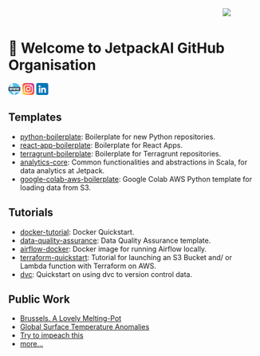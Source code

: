 <img src="https://i0.wp.com/jetpack.ai/wp-content/uploads/2022/04/Logo_white_jetpack.gif?fit=516%2C165&ssl=1" width=74 align="right">
<h1 style="padding-top: 24px">🚀 Welcome to JetpackAI GitHub Organisation</h1>

[![web](https://github.com/jetpackai/.github/raw/main/profile/assets/www.png)](https://jetpack.ai)
[![instagram](https://github.com/jetpackai/.github/raw/main/profile/assets/instagram.png)](https://www.instagram.com/jetpackai/)
[![linkedin](https://github.com/jetpackai/.github/raw/main/profile/assets/linkedin.png)](https://www.linkedin.com/company/jetpack-data-science/)

## Templates
- [python-boilerplate](https://github.com/jetpackAI/python-boilerplate): Boilerplate for new Python repositories.
- [react-app-boilerplate](https://github.com/jetpackAI/react-app-boilerplate): Boilerplate for React Apps.
- [terragrunt-boilerplate](https://github.com/jetpackAI/terragrunt-boilerplate): Boilerplate for Terragrunt repositories.
- [analytics-core](https://github.com/jetpackAI/analytics-core): Common functionalities and abstractions in Scala, for data analytics at Jetpack.
- [google-colab-aws-boilerplate](https://colab.research.google.com/drive/1AJk5OxNZT9sZMYH5wqLKe63UMpiDQSUA?usp=sharing): Google Colab AWS Python template for loading data from S3.

## Tutorials
- [docker-tutorial](https://github.com/jetpackAI/jetpack-toolbox/tree/master/docker-tutorial): Docker Quickstart.
- [data-quality-assurance](https://github.com/jetpackAI/jetpack-toolbox/tree/master/data-quality-assurance): Data Quality Assurance template. 
- [airflow-docker](https://github.com/jetpackAI/jetpack-toolbox/tree/master/airflow-tools): Docker image for running Airflow locally.
- [terraform-quickstart](https://github.com/jetpackAI/jetpack-toolbox/tree/master/terraform-examples/aws): Tutorial for launching an S3 Bucket and/ or Lambda function with Terraform on AWS.
- [dvc](https://github.com/jetpackAI/jetpack-toolbox/tree/master/.dvc): Quickstart on using dvc to version control data.

## Public Work
- [Brussels. A Lovely Melting-Pot](https://jetpack.ai/portfolio-item/melting-pot/)
- [Global Surface Temperature Anomalies](https://jetpack.ai/portfolio-item/gobal_temperature_anomalies/)
- [Try to impeach this](https://jetpack.ai/portfolio-item/trytoimpeachthis/)
- [more...](https://jetpack.ai/public-work/)

